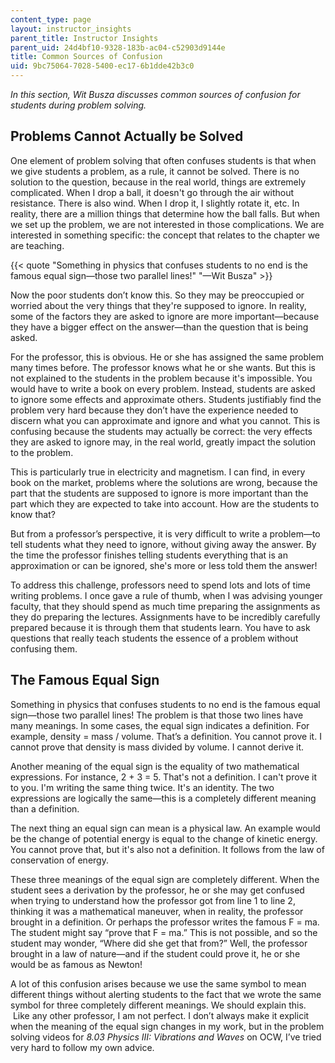 ```yaml
---
content_type: page
layout: instructor_insights
parent_title: Instructor Insights
parent_uid: 24d4bf10-9328-183b-ac04-c52903d9144e
title: Common Sources of Confusion
uid: 9bc75064-7028-5400-ec17-6b1dde42b3c0
---
```


_In this section, Wit Busza discusses common sources of confusion for students during problem solving._ 

Problems Cannot Actually be Solved
----------------------------------

One element of problem solving that often confuses students is that when we give students a problem, as a rule, it cannot be solved. There is no solution to the question, because in the real world, things are extremely complicated. When I drop a ball, it doesn't go through the air without resistance. There is also wind. When I drop it, I slightly rotate it, etc. In reality, there are a million things that determine how the ball falls. But when we set up the problem, we are not interested in those complications. We are interested in something specific: the concept that relates to the chapter we are teaching.

{{< quote "Something in physics that confuses students to no end is the famous equal sign—those two parallel lines!" "—Wit Busza" >}}

Now the poor students don’t know this. So they may be preoccupied or worried about the very things that they're supposed to ignore. In reality, some of the factors they are asked to ignore are more important—because they have a bigger effect on the answer—than the question that is being asked.

For the professor, this is obvious. He or she has assigned the same problem many times before. The professor knows what he or she wants. But this is not explained to the students in the problem because it's impossible. You would have to write a book on every problem. Instead, students are asked to ignore some effects and approximate others. Students justifiably find the problem very hard because they don’t have the experience needed to discern what you can approximate and ignore and what you cannot. This is confusing because the students may actually be correct: the very effects they are asked to ignore may, in the real world, greatly impact the solution to the problem.

This is particularly true in electricity and magnetism. I can find, in every book on the market, problems where the solutions are wrong, because the part that the students are supposed to ignore is more important than the part which they are expected to take into account. How are the students to know that?

But from a professor’s perspective, it is very difficult to write a problem—to tell students what they need to ignore, without giving away the answer. By the time the professor finishes telling students everything that is an approximation or can be ignored, she's more or less told them the answer!

To address this challenge, professors need to spend lots and lots of time writing problems. I once gave a rule of thumb, when I was advising younger faculty, that they should spend as much time preparing the assignments as they do preparing the lectures. Assignments have to be incredibly carefully prepared because it is through them that students learn. You have to ask questions that really teach students the essence of a problem without confusing them.

The Famous Equal Sign
---------------------

Something in physics that confuses students to no end is the famous equal sign—those two parallel lines! The problem is that those two lines have many meanings. In some cases, the equal sign indicates a definition. For example, density = mass / volume. That’s a definition. You cannot prove it. I cannot prove that density is mass divided by volume. I cannot derive it.

Another meaning of the equal sign is the equality of two mathematical expressions. For instance, 2 + 3 = 5. That's not a definition. I can't prove it to you. I'm writing the same thing twice. It's an identity. The two expressions are logically the same—this is a completely different meaning than a definition.

The next thing an equal sign can mean is a physical law. An example would be the change of potential energy is equal to the change of kinetic energy. You cannot prove that, but it's also not a definition. It follows from the law of conservation of energy.

These three meanings of the equal sign are completely different. When the student sees a derivation by the professor, he or she may get confused when trying to understand how the professor got from line 1 to line 2, thinking it was a mathematical maneuver, when in reality, the professor brought in a definition. Or perhaps the professor writes the famous F = ma. The student might say “prove that F = ma.” This is not possible, and so the student may wonder, “Where did she get that from?” Well, the professor brought in a law of nature—and if the student could prove it, he or she would be as famous as Newton!

A lot of this confusion arises because we use the same symbol to mean different things without alerting students to the fact that we wrote the same symbol for three completely different meanings. We should explain this.  Like any other professor, I am not perfect. I don’t always make it explicit when the meaning of the equal sign changes in my work, but in the problem solving videos for _8.03 Physics III: Vibrations and Waves_ on OCW, I’ve tried very hard to follow my own advice.
